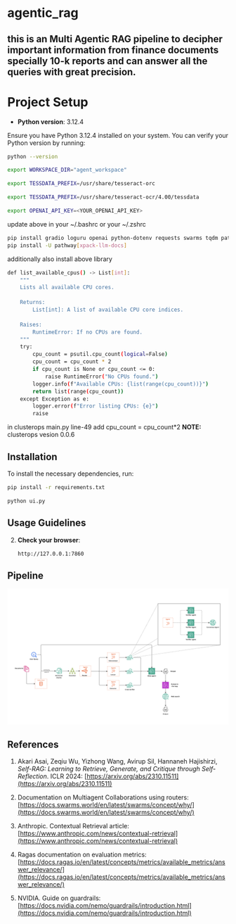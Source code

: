 # agentic_rag
this is an Multi Agentic RAG pipeline to decipher important information from finance documents specially 10-k reports and can answer all the queries with great precision.
---

# Project Setup

- **Python version**: 3.12.4

Ensure you have Python 3.12.4 installed on your system. You can verify your Python version by running:
```bash
python --version
```

```bash
export WORKSPACE_DIR="agent_workspace"
```
```bash
export TESSDATA_PREFIX=/usr/share/tesseract-orc
```
```bash
export TESSDATA_PREFIX=/usr/share/tesseract-ocr/4.00/tessdata
```
```bash
export OPENAI_API_KEY=<YOUR_OPENAI_API_KEY>
```
update above in your ~/.bashrc or your ~/.zshrc


```bash
pip install gradio loguru openai python-dotenv requests swarms tqdm pathway
pip install -U pathway[xpack-llm-docs]
```
additionally also install above library
```bash
def list_available_cpus() -> List[int]:
    """
    Lists all available CPU cores.

    Returns:
        List[int]: A list of available CPU core indices.

    Raises:
        RuntimeError: If no CPUs are found.
    """
    try:
        cpu_count = psutil.cpu_count(logical=False)
        cpu_count = cpu_count * 2
        if cpu_count is None or cpu_count <= 0:
            raise RuntimeError("No CPUs found.")
        logger.info(f"Available CPUs: {list(range(cpu_count))}")
        return list(range(cpu_count))
    except Exception as e:
        logger.error(f"Error listing CPUs: {e}")
        raise
```
in clusterops main.py line-49 add cpu_count = cpu_count*2
**NOTE:** clusterops vesion 0.0.6

## Installation

To install the necessary dependencies, run:
```bash
pip install -r requirements.txt
```
```bash
python ui.py
```




## Usage Guidelines

2. **Check your browser**:
   ```bash
   http://127.0.0.1:7860
   ```

## Pipeline

![Pipeline](./assets/pipeline.png)


## References

1. Akari Asai, Zeqiu Wu, Yizhong Wang, Avirup Sil, Hannaneh Hajishirzi, *Self-RAG: Learning to Retrieve, Generate, and Critique through Self-Reflection*. ICLR 2024: [https://arxiv.org/abs/2310.11511](https://arxiv.org/abs/2310.11511)

2. Documentation on Multiagent Collaborations using routers: [https://docs.swarms.world/en/latest/swarms/concept/why/](https://docs.swarms.world/en/latest/swarms/concept/why/)

3. Anthropic. Contextual Retrieval article: [https://www.anthropic.com/news/contextual-retrieval](https://www.anthropic.com/news/contextual-retrieval)

4. Ragas documentation on evaluation metrics: [https://docs.ragas.io/en/latest/concepts/metrics/available_metrics/answer_relevance/](https://docs.ragas.io/en/latest/concepts/metrics/available_metrics/answer_relevance/)

5. NVIDIA. Guide on guardrails: [https://docs.nvidia.com/nemo/guardrails/introduction.html](https://docs.nvidia.com/nemo/guardrails/introduction.html)
